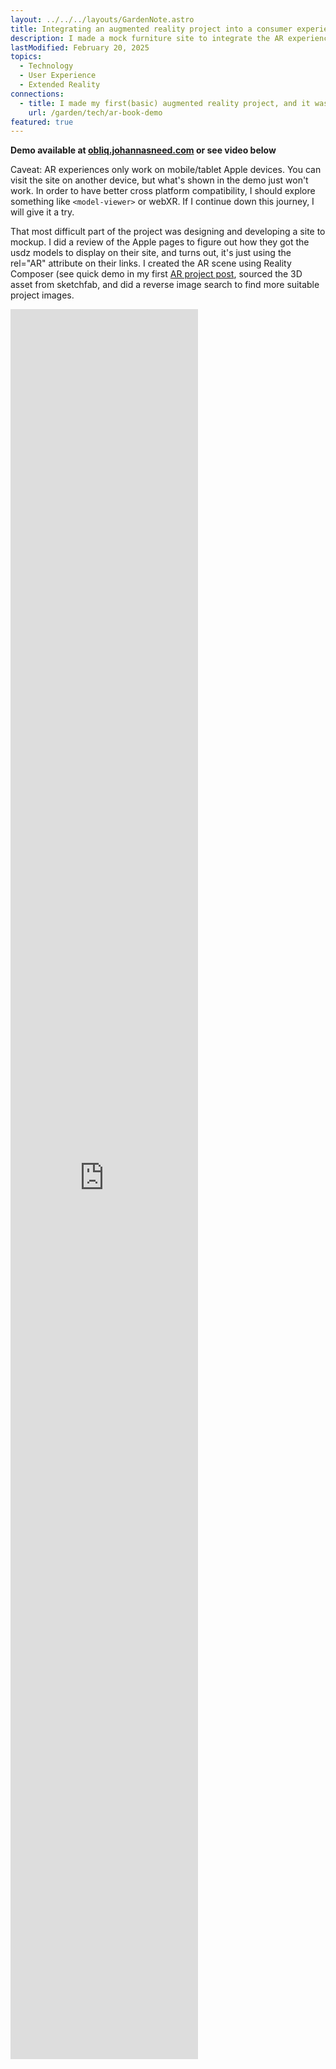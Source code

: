 ```yaml
---
layout: ../../../layouts/GardenNote.astro
title: Integrating an augmented reality project into a consumer experience (iOS only)
description: I made a mock furniture site to integrate the AR experience
lastModified: February 20, 2025
topics:
  - Technology
  - User Experience
  - Extended Reality
connections:
  - title: I made my first(basic) augmented reality project, and it was fun!
    url: /garden/tech/ar-book-demo
featured: true
---
```


**Demo available at [obliq.johannasneed.com](https://obliq.johannasneed.com) or see video below** 


Caveat: AR experiences only work on mobile/tablet Apple devices. You can visit the site on another device, but what's shown in the demo just won't work. In order to have better cross platform compatibility, I should explore something like `<model-viewer>` or webXR. If I continue down this journey, I will give it a try.

That most difficult part of the project was designing and developing a site to mockup. I did a review of the Apple pages to figure out how they got the usdz models to display on their site, and turns out, it's just using the rel="AR" attribute on their links. I created the AR scene using Reality Composer (see quick demo in my first [AR project post](./ar-book-demo.md), sourced the 3D asset from sketchfab, and did a reverse image search to find more suitable project images.

<div style="padding-bottom: 100%; position: relative;"><iframe width="100%" height="100%" src="https://www.youtube-nocookie.com/embed/NGyW8jKkYMA?autoplay=1&loop=1&modestbranding=1&mute=1&playlist=NGyW8jKkYMA&rel=0" frameborder="0" allow="accelerometer; autoplay; encrypted-media; gyroscope; picture-in-picture; fullscreen"  style="position: absolute; top: 0px; left: 0px; width: auto; height: 70vh;"><small>Powered by <a href="https://embed.tube/embed-code-generator/youtube/">youtube embed video</a> generator</small></iframe></div>